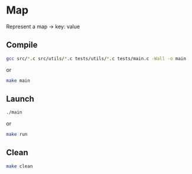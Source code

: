 # Map

Represent a map -> key: value 

## Compile

```sh
gcc src/*.c src/utils/*.c tests/utils/*.c tests/main.c -Wall -o main
```

or 

```sh
make main
```

## Launch

```sh
./main
```

or 

```sh
make run
```

## Clean

```sh
make clean
```